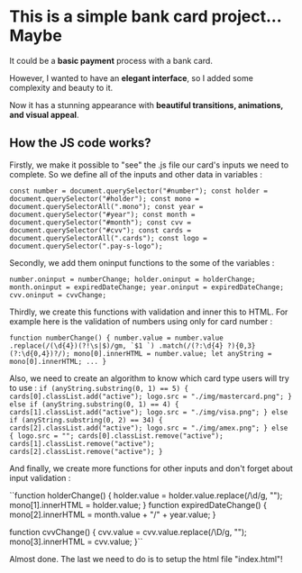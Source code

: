 # This is a simple bank card project... Maybe

It could be a **basic payment** process with a bank card.

However, I wanted to have an **elegant interface**, so I added some complexity and beauty to it.

Now it has a stunning appearance with **beautiful transitions, animations, and visual appeal**.

## How the JS code works?

Firstly, we make it possible to "see" the .js file our card's inputs we need to complete. So we define all of the inputs and other data in variables :

`const number = document.querySelector("#number");
const holder = document.querySelector("#holder");
const mono = document.querySelectorAll(".mono");
const year = document.querySelector("#year");
const month = document.querySelector("#month");
const cvv = document.querySelector("#cvv");
const cards = document.querySelectorAll(".cards");
const logo = document.querySelector(".pay-s-logo");`

Secondly, we add them oninput functions to the some of the variables :

`number.oninput = numberChange;
holder.oninput = holderChange;
month.oninput = expiredDateChange;
year.oninput = expiredDateChange;
cvv.oninput = cvvChange;`

Thirdly, we create this functions with validation and inner this to HTML. For example here is the validation of numbers using only for card number :

`` function numberChange() {
  number.value = number.value
    .replace(/(\d{4})(?!\s|$)/gm, `$1 `)
    .match(/(?:\d{4} ?){0,3}(?:\d{0,4})?/);
  mono[0].innerHTML = number.value;
  let anyString = mono[0].innerHTML;
  ...
} ``

Also, we need to create an algorithm to know which card type users will try to use :
`if (anyString.substring(0, 1) == 5) {
    cards[0].classList.add("active");
    logo.src = "./img/mastercard.png";
  } else if (anyString.substring(0, 1) == 4) {
    cards[1].classList.add("active");
    logo.src = "./img/visa.png";
  } else if (anyString.substring(0, 2) == 34) {
    cards[2].classList.add("active");
    logo.src = "./img/amex.png";
  } else {
    logo.src = "";
    cards[0].classList.remove("active");
    cards[1].classList.remove("active");
    cards[2].classList.remove("active");
  }`

And finally, we create more functions for other inputs and don't forget about input validation :

``function holderChange() {
holder.value = holder.value.replace(/\d/g, "");
mono[1].innerHTML = holder.value;
}
function expiredDateChange() {
mono[2].innerHTML = month.value + "/" + year.value;
}

function cvvChange() {
cvv.value = cvv.value.replace(/\D/g, "");
mono[3].innerHTML = cvv.value;
}``

Almost done. The last we need to do is to setup the html file "index.html"!
